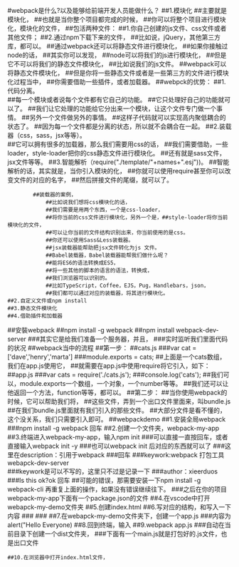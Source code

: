 #webpack是什么?以及能够给前端开发人员能做什么？
    ##1.模块化
        ##主要就是模块化，
        ##也就是当你整个项目都完成的时候，
        ##你可以将整个项目进行模块化，模块化的文件，
        ##包活两种文件：
        ##1.你自己创建的js文件、css文件或者其他文件；
        ##2.通过npm下载下来的文件，
        ##比如说，jQuery，其他第三方库，都可以。
        ##通过webpack还可以将静态文件进行模块化，
        ##如果你接触过node的话，
        ##其实你可以发现，
        ##node可以将我们的js进行模块化，
        ##但是它不可以将我们的静态文件模块化，
        ##比如说我们的js文件。
        ##webpack可以将静态文件模块化，
        ##但是你将一些静态文件或者是一些第三方的文件进行模块化过程当中，
        ##你需要借助一些插件，或者加载器。
        ##webpck的优势：
            ##1.代码分离。   
                ##每一个模块或者说每个文件都有它自己的功能。
                ##它只处理好自己的功能就可以了。
                ##我们让它处理的功能给它分出来一个模块，让这个文件专门做一个事情。
                ##另外一个文件做另外的事情。
                ##这样子代码就可以实现高内聚低耦合的状态了。
                ##因为每一个文件都是分离的状态，所以就不会耦合在一起。
            ##2.装载器（css，sass，jsx等等）。  
                ##它可以拥有很多的加载器，那么我们需要用css的话，
                ##我们需要借助，一些loader，style-loader把你的css静态文件进行模块化。
                ##还有就是sass文件，jsx文件等等。
            ##3.智能解析（require("./template/"+names+".esj"))。
                ##智能解析的话，其实就是，当你引入模块的化，
                ##你就可以使用require甚至你可以改变文件的对应的名字，
                ##然后拼接文件的尾缀，就可以了。

            ##装载器的案例，
                ##比如说我们想将css模块化的话，
                ##我们需要是用两个东西，一个是css-loader，
                ##将你当前的css文件进行模块化，另外一个是，##style-loader将你当前模块化的文件，
                ##可以让你当前的文件结构识别出来，你当前使用的是css。
                ##你还可以使用Sass&Less装载器。
                ##jsx装载器能帮助把jsx文件转化为js 文件。
                ##Babel装载器，Babel装载器能帮我们做什么呢？
                ##能将ES6的语法转换成ES5，
                ##将一些其他的脚本的语言的语法，转换成，
                ##我们浏览器可以识别的。
                ##比如TypeScript，Coffee，EJS，Pug，Handlebars，json，
                ##我们都可以通过对应的装载器，将其进行模块化。
    ##2.自定义文件或npm install
    ##3.静态文件模块化
    ##4.借助插件和加载器
##安裝webpack 
    ##npm install -g webpack
    ##npm install webpack-dev-server
        ###其实它是给我们准备一个服务器，并且，
        ###实时监听我们里面代码的状况
##webpack当中的流程
    ##第一步：
    ##cats.js
        ###var cat = ['dave','henry','marta']
        ###module.exports = cats;
    ##上面是一个cats数组，我们在app.js使用它，
    ##就需要在app.js中使用require将它引入，如下：
    ##app.js 
        ###var cats = require('./cats.js'); 
        ###console.log('cats');
    ##我们可以，module.exports一个数组，一个对象，一个number等等。
    ##我们还可以让他返回一个方法，function等等，都可以。
    ##第二步：
    ##当你使用webpack的时候，它可以帮助我们将，
    ##这些文件，弄到一个出口文件里面来，叫bundle.js
    ##在我们bundle.js里面就有我们引入的那些文件。
    ##大部分文件是看不懂的，这个没关系，我们只需要引入即可。
##webpackdemo
    ##1.安装全局webpack
        ###npm install -g webpack  回车
    ##2.创建一个文件夹，webpack-my-app
    ##3.终端进入webpack-my-app，输入npm init 
        ###可以直接一直按回车，或者直接输入webpack init -y
        ###也可以webpack init 后对应的东西就可以了
        ###这里在description：引用于webpack
        ###回车
        ###keywork:webpack 打包工具 webapck-dev-server  
        ###keywork是可以不写的，这里只不过是记录一下
        ###author：xieerduos
        ###Is this ok?ok 回车
        ##可能的错误，那需要安装一下npm install -g webpack-cli 再重复上面的操作，如果没有错误继续往下。
        ###之后在你的项目webpack-my-app下面有一个package.json的文件
    ##4.在vscode中打开webapck-my-demo文件夹
    ##5.创建index.html
    ##6.写对应的结构，和写入一下内容
        ###<title>webapck</title>
        ###<script src="./dist/main.js"></script>
    ##7.在webapck-my-demo文件夹下，创建一个app.js
        ###内容为alert("Hello Everyone)
    ##8.回到终端，输入
    ##9.webpack app.js 
        ###自动在当前目录下创建一个dist文件夹，
        ###下面有一个main.js就是打包好的.js文件，也是出口文件

    ##10.在浏览器中打开index.html文件，

